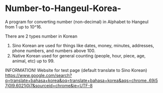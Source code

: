 # Number-to-Hangeul-Korea-
A program for converting number (non-decimal) in Alphabet to Hangeul from 1 up to 10^16.

There are 2 types number in Korean
1. Sino Korean are used for things like dates, money, minutes, addresses, phone numbers, and numbers above 100.
2. Native Korean used for general counting (people, hour, piece, age, animal, etc) up to 99.

INFORMATION!
Website for test page (default translate to Sino Korean)
https://www.google.com/search?q=translate+bahasa+korea&oq=translate+bahasa+korea&aqs=chrome..69i57j0l9.6021j0j7&sourceid=chrome&ie=UTF-8
